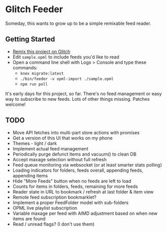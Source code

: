 Glitch Feeder
=============

Someday, this wants to grow up to be a simple remixable feed reader.

## Getting Started

* [Remix this project on Glitch](https://glitch.com/edit/#!/remix/lmo-feeder?utm_source=lmo-feeder&utm_medium=button&utm_campaign=glitchButton)
* Edit `sample.opml` to include feeds you'd like to read
* Open a command line shell with Logs > Console and type these commands:
  * `knex migrate:latest`
  * `./bin/feeder -v opml-import ./sample.opml`
  * `npm run poll`

It's early days for this project, so far. There's no feed management or easy way to subscribe to new feeds. Lots of other things missing. Patches welcome!

## TODO

- Move API fetches into multi-part store actions with promises
- Get a version of this UI that works on my phone
- Themes - light / dark
- Implement actual feed management
- Periodically purge defunct items and vacuum() to clean DB
- Accept maxage selection without full refresh
- Feed queue monitoring via websocket (or at least smarter stats polling)
- Loading indicators for folders, feeds overall, appending feeds, appending items
- Hide "More Feeds" button when no feeds are left to load
- Counts for items in folders, feeds, remaining for more feeds
- Reader state in URL to bookmark / refresh at last folder & item view
- Remote feed subscription bookmarklet?
- Implement a proper FeedFolder model with sub-folders
- OPML live playlist subscription
- Variable maxage per feed with AIMD adjustment based on when new items are found
- Read / unread flags? (I don't use them)
